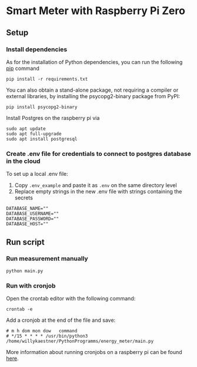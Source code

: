 # Smart Meter with Raspberry Pi Zero

## Setup
### Install dependencies

As for the installation of Python dependencies, you can run the following [pip](https://pypi.org/project/pip/) command
```shell
pip install -r requirements.txt
```

You can also obtain a stand-alone package, not requiring a compiler or external libraries, by installing the psycopg2-binary package from PyPI:
```shell
pip install psycopg2-binary
```

Install Postgres on the raspberry pi via
```shell
sudo apt update
sudo apt full-upgrade
sudo apt install postgresql
```

### Create .env file for credentials to connect to postgres database in the cloud

To set up a local .env file:

1) Copy `.env_example` and paste it as `.env` on the same directory level
2) Replace empty strings in the new .env file with strings containing the secrets

```
DATABASE_NAME=""
DATABASE_USERNAME=""
DATABASE_PASSWORD=""
DATABASE_HOST=""
```

## Run script
### Run measurement manually
```shell
python main.py
```

### Run with cronjob

Open the crontab editor with the following command:
```shell
crontab -e
```

Add a cronjob at the end of the file and save:
```
# m h dom mon dow   command
# */15 * * * * /usr/bin/python3 /home/willykaestner/PythonProgramms/energy_meter/main.py
```
More information about running cronjobs on a raspberry pi can be found [here](https://medium.com/analytics-vidhya/how-to-automate-run-your-python-script-in-your-raspberry-pi-b6fe652443db).
